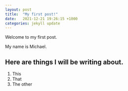 ```yaml
---
layout: post
title:  "My first post!"
date:   2021-12-21 19:26:15 +1000
categories: jekyll update
---
```

Welcome to my first post.

My name is Michael.

## Here are things I will be writing about.
1. This
2. That
3. The other